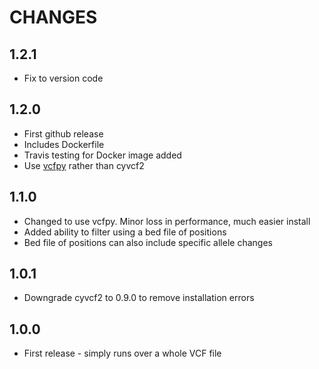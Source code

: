 # CHANGES

## 1.2.1

* Fix to version code

## 1.2.0

* First github release
* Includes Dockerfile
* Travis testing for Docker image added
* Use [vcfpy](https://vcfpy.readthedocs.io/en/stable/) rather than cyvcf2

## 1.1.0

* Changed to use vcfpy. Minor loss in performance, much easier install
* Added ability to filter using a bed file of positions
* Bed file of positions can also include specific allele changes

## 1.0.1

* Downgrade cyvcf2 to 0.9.0 to remove installation errors

## 1.0.0

* First release - simply runs over a whole VCF file
